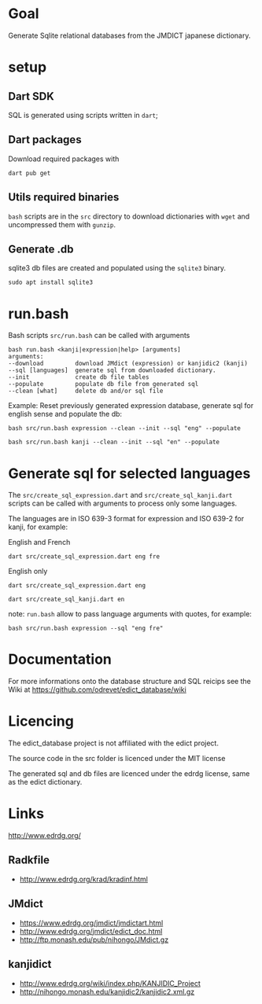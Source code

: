 # Goal

Generate Sqlite relational databases from the JMDICT japanese dictionary.

# setup

## Dart SDK 

SQL is generated using scripts written in `dart`; 

## Dart packages

Download required packages with

`dart pub get`

## Utils required binaries

`bash` scripts are in the `src` directory to download dictionaries with `wget` and uncompressed them with `gunzip`.


## Generate .db 

sqlite3 db files are created and populated using the `sqlite3` binary.

```
sudo apt install sqlite3
```

# run.bash

Bash scripts `src/run.bash` can be called with arguments

    bash run.bash <kanji|expression|help> [arguments]
    arguments:
    --download         download JMdict (expression) or kanjidic2 (kanji)
    --sql [languages]  generate sql from downloaded dictionary.
    --init             create db file tables
    --populate         populate db file from generated sql
    --clean [what]     delete db and/or sql file



Example: Reset previously generated expression database, generate sql for english sense and populate the db: 

```
bash src/run.bash expression --clean --init --sql "eng" --populate
```

```
bash src/run.bash kanji --clean --init --sql "en" --populate
```

# Generate sql for selected languages

The `src/create_sql_expression.dart` and `src/create_sql_kanji.dart` scripts can be called with arguments to process only some languages.

The languages are in ISO 639-3 format for expression and ISO 639-2 for kanji, for example: 

English and French

```
dart src/create_sql_expression.dart eng fre
```

English only

```
dart src/create_sql_expression.dart eng
```

```
dart src/create_sql_kanji.dart en
```

note: `run.bash`  allow to pass language arguments with quotes, for example: 

```
bash src/run.bash expression --sql "eng fre"
```

# Documentation

For more informations onto the database structure and SQL reicips see the Wiki at https://github.com/odrevet/edict_database/wiki

# Licencing

The edict_database project is not affiliated with the edict project. 

The source code in the src folder is licenced under the MIT license

The generated sql and db files are licenced under the edrdg license, same as the edict dictionary.

# Links

http://www.edrdg.org/

## Radkfile

* http://www.edrdg.org/krad/kradinf.html

## JMdict

* https://www.edrdg.org/jmdict/jmdictart.html
* http://www.edrdg.org/jmdict/edict_doc.html
* http://ftp.monash.edu/pub/nihongo/JMdict.gz

## kanjidict

* http://www.edrdg.org/wiki/index.php/KANJIDIC_Project
* http://nihongo.monash.edu/kanjidic2/kanjidic2.xml.gz
